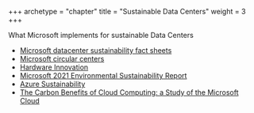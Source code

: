 +++
archetype = "chapter"
title = "Sustainable Data Centers"
weight = 3
+++

What Microsoft implements for sustainable Data Centers

- [Microsoft datacenter sustainability fact sheets](https://infrastructuremap.microsoft.com/fact-sheets)
- [Microsoft circular centers](https://azure.microsoft.com/en-us/blog/learn-how-microsoft-circular-centers-are-scaling-cloud-supply-chain-sustainability/)
- [Hardware Innovation](https://azure.microsoft.com/en-us/global-infrastructure/hardware-innovation/)
- [Microsoft 2021 Environmental Sustainability Report](https://query.prod.cms.rt.microsoft.com/cms/api/am/binary/RE4RwfV)
- [Azure Sustainability](https://azure.microsoft.com/en-gb/global-infrastructure/sustainability/)
- [The Carbon Benefits of Cloud Computing: a Study of the Microsoft Cloud](https://www.microsoft.com/en-us/download/details.aspx?id=56950)

